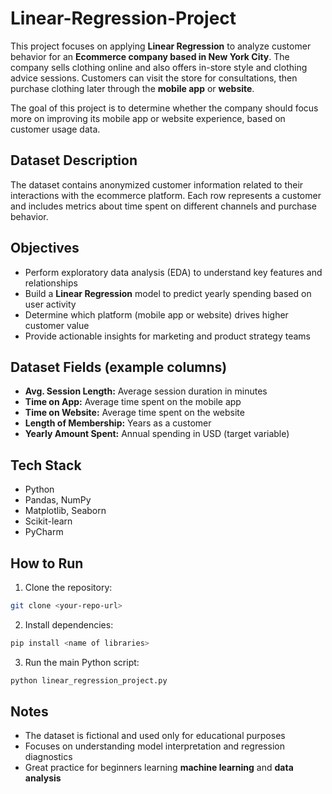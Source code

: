 # Linear-Regression-Project
This project focuses on applying **Linear Regression** to analyze customer behavior for an **Ecommerce company based in New York City**.
The company sells clothing online and also offers in-store style and clothing advice sessions.
Customers can visit the store for consultations, then purchase clothing later through the **mobile app** or **website**.

The goal of this project is to determine whether the company should focus more on improving its mobile app or website experience, based on customer usage data.

## Dataset Description
The dataset contains anonymized customer information related to their interactions with the ecommerce platform.
Each row represents a customer and includes metrics about time spent on different channels and purchase behavior.

## Objectives
- Perform exploratory data analysis (EDA) to understand key features and relationships
- Build a **Linear Regression** model to predict yearly spending based on user activity
- Determine which platform (mobile app or website) drives higher customer value
- Provide actionable insights for marketing and product strategy teams

  
## Dataset Fields (example columns)
- **Avg. Session Length:** Average session duration in minutes
- **Time on App:** Average time spent on the mobile app
- **Time on Website:** Average time spent on the website
- **Length of Membership:** Years as a customer
- **Yearly Amount Spent:** Annual spending in USD (target variable)
  
## Tech Stack
- Python
- Pandas, NumPy
- Matplotlib, Seaborn
- Scikit-learn
- PyCharm

## How to Run
1. Clone the repository:  
```bash
git clone <your-repo-url>
```
2. Install dependencies:
 ```bash
pip install <name of libraries>
```
3. Run the main Python script:
 ```bash
python linear_regression_project.py
```

## Notes
- The dataset is fictional and used only for educational purposes
- Focuses on understanding model interpretation and regression diagnostics
- Great practice for beginners learning **machine learning** and **data analysis**

